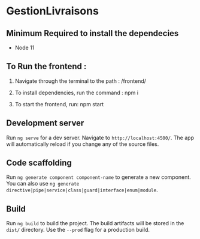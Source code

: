 # GestionLivraisons

## Minimum Required to install the dependecies

- Node 11 


## To Run the frontend :

 1. Navigate through the terminal to the path :  /frontend/ 

 2. To install dependencies, run the command :  npm i

 3. To start the frontend, run:  npm start

## Development server

Run `ng serve` for a dev server. Navigate to `http://localhost:4500/`. The app will automatically reload if you change any of the source files.

## Code scaffolding

Run `ng generate component component-name` to generate a new component. You can also use `ng generate directive|pipe|service|class|guard|interface|enum|module`.

## Build

Run `ng build` to build the project. The build artifacts will be stored in the `dist/` directory. Use the `--prod` flag for a production build.

